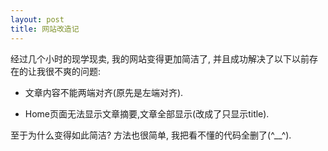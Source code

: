 ```yaml
---
layout: post
title: 网站改造记
---
```


经过几个小时的现学现卖, 我的网站变得更加简洁了, 并且成功解决了以下以前存在的让我很不爽的问题:

- 文章内容不能两端对齐(原先是左端对齐).

- Home页面无法显示文章摘要,文章全部显示(改成了只显示title).

至于为什么变得如此简洁? 方法也很简单, 我把看不懂的代码全删了(^__^).
